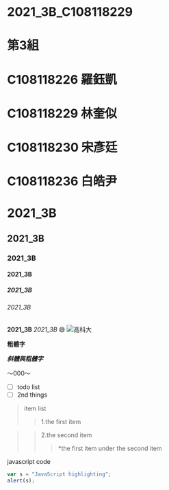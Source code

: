 # 2021_3B_C108118229

# 第3組
# C108118226 羅鈺凱
# C108118229 林奎似
# C108118230 宋彥廷
# C108118236 白皓尹

# 2021_3B
## 2021_3B
### 2021_3B
#### 2021_3B
##### 2021_3B
###### 2021_3B
**2021_3B** *2021_3B*
😄
![高科大](https://www.nkust.edu.tw/var/file/0/1000/img/513/182513897.png "NKUST")

**粗體字**

**_斜體與粗體字_**

～000～

- [ ] todo list
- [ ] 2nd things

>item list
>>1.the first item

>>2.the second item
>>>*the first item under the second item


javascript code
 ```javascript code
var s = "JavaScript highlighting";
alert(s);
